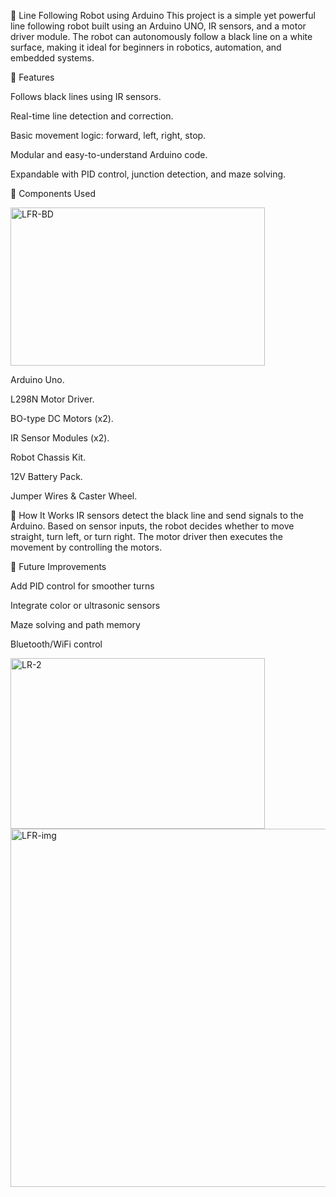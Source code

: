 🚗 Line Following Robot using Arduino
This project is a simple yet powerful line following robot built using an Arduino UNO, IR sensors, and a motor driver module. The robot can autonomously follow a black line on a white surface, making it ideal for beginners in robotics, automation, and embedded systems.


📌 Features

Follows black lines using IR sensors.

Real-time line detection and correction.

Basic movement logic: forward, left, right, stop.

Modular and easy-to-understand Arduino code.

Expandable with PID control, junction detection, and maze solving.



🧰 Components Used


<img width="407" height="253" alt="LFR-BD" src="https://github.com/user-attachments/assets/0dceb6db-57e2-49be-ad7e-4120e90c0998" />

Arduino Uno.

L298N Motor Driver.

BO-type DC Motors (x2).

IR Sensor Modules (x2).

Robot Chassis Kit.

12V Battery Pack.

Jumper Wires & Caster Wheel.



🧠 How It Works
IR sensors detect the black line and send signals to the Arduino. Based on sensor inputs, the robot decides whether to move straight, turn left, or turn right. The motor driver then executes the movement by controlling the motors.


🔭 Future Improvements

Add PID control for smoother turns

Integrate color or ultrasonic sensors

Maze solving and path memory

Bluetooth/WiFi control


<img width="407" height="273" alt="LR-2" src="https://github.com/user-attachments/assets/e3524c9a-3d54-43bc-afe8-85b23e1f5ba5" />

<img width="712" height="573" alt="LFR-img" src="https://github.com/user-attachments/assets/9d7f0030-29de-4493-ace7-a28a6d8c0613" />



